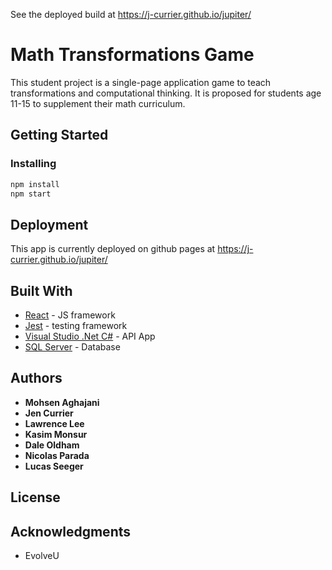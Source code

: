See the deployed build at https://j-currier.github.io/jupiter/

# Math Transformations Game

This student project is a single-page application game to teach transformations and computational thinking. It is proposed for students age 11-15 to supplement their math curriculum.

## Getting Started

### Installing

```sh
npm install
npm start
```

## Deployment

This app is currently deployed on github pages at https://j-currier.github.io/jupiter/

## Built With

* [React](https://reactjs.org) - JS framework
* [Jest](https://jestjs.io/) - testing framework
* [Visual Studio .Net C#](https://docs.microsoft.com/en-us/dotnet/csharp/) - API App
* [SQL Server](https://www.microsoft.com/en-ca/sql-server/sql-server-2019) - Database


## Authors

* **Mohsen Aghajani**
* **Jen Currier**
* **Lawrence Lee**
* **Kasim Monsur**
* **Dale Oldham**
* **Nicolas Parada**
* **Lucas Seeger**

## License

## Acknowledgments

* EvolveU  